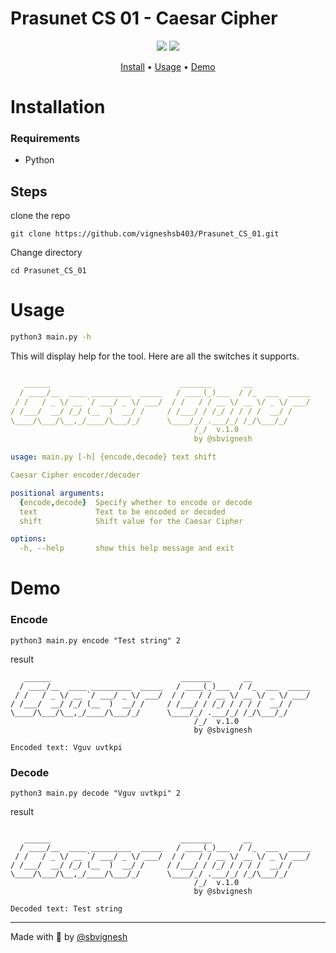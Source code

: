 # Prasunet CS 01 - Caesar Cipher

<p align="center">
<a href="https://twitter.com/sbvignesh"><img src="https://img.shields.io/twitter/follow/sbvignesh.svg?logo=x"></a>
<a href="https://github.com/vigneshsb403/Prasunet_CS_01"><img src="https://img.shields.io/badge/contributions-welcome-brightgreen.svg?style=flat"></a>

</p>

<p align="center">
  <a href="#installation">Install</a> •
  <a href="#usage">Usage</a> •
  <a href="#demo">Demo</a>
</p>

# Installation

### Requirements

 * Python

## Steps

clone the repo
```
git clone https://github.com/vigneshsb403/Prasunet_CS_01.git
```
Change directory
```
cd Prasunet_CS_01
```

# Usage
```bash
python3 main.py -h
```
This will display help for the tool. Here are all the switches it supports.
```yaml

   ______                             _______       __
  / ____/__  ____ _________  _____   / ____(_)___  / /_  ___  _____
 / /   / _ \/ __ `/ ___/ _ \/ ___/  / /   / / __ \/ __ \/ _ \/ ___/
/ /___/  __/ /_/ (__  )  __/ /     / /___/ / /_/ / / / /  __/ /
\____/\___/\__,_/____/\___/_/      \____/_/ .___/_/ /_/\___/_/
                                         /_/  v.1.0
                                         by @sbvignesh

usage: main.py [-h] {encode,decode} text shift

Caesar Cipher encoder/decoder

positional arguments:
  {encode,decode}  Specify whether to encode or decode
  text             Text to be encoded or decoded
  shift            Shift value for the Caesar Cipher

options:
  -h, --help       show this help message and exit
```

# Demo

### Encode
```
python3 main.py encode "Test string" 2
```
result
```
   ______                             _______       __
  / ____/__  ____ _________  _____   / ____(_)___  / /_  ___  _____
 / /   / _ \/ __ `/ ___/ _ \/ ___/  / /   / / __ \/ __ \/ _ \/ ___/
/ /___/  __/ /_/ (__  )  __/ /     / /___/ / /_/ / / / /  __/ /
\____/\___/\__,_/____/\___/_/      \____/_/ .___/_/ /_/\___/_/
                                         /_/  v.1.0
                                         by @sbvignesh

Encoded text: Vguv uvtkpi
```

### Decode
```
python3 main.py decode "Vguv uvtkpi" 2
```
result
```

   ______                             _______       __
  / ____/__  ____ _________  _____   / ____(_)___  / /_  ___  _____
 / /   / _ \/ __ `/ ___/ _ \/ ___/  / /   / / __ \/ __ \/ _ \/ ___/
/ /___/  __/ /_/ (__  )  __/ /     / /___/ / /_/ / / / /  __/ /
\____/\___/\__,_/____/\___/_/      \____/_/ .___/_/ /_/\___/_/
                                         /_/  v.1.0
                                         by @sbvignesh

Decoded text: Test string
```


---
Made with 🩵 by [@sbvignesh](https://twitter.com/sbvignesh)

